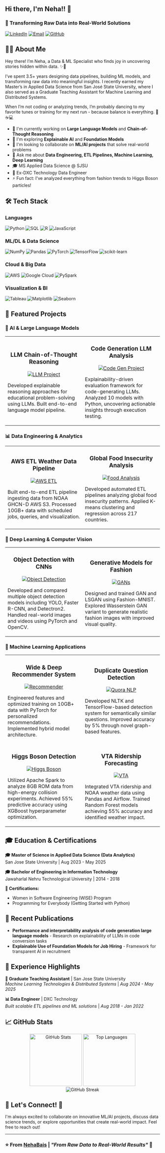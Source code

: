 ## Hi there, I'm Neha!! 👋
  
### 🚀 Transforming Raw Data into Real-World Solutions 

[![LinkedIn](https://img.shields.io/badge/LinkedIn-0077B5?style=for-the-badge&logo=linkedin&logoColor=white)](https://www.linkedin.com/in/nehabaisthakur)
[![Email](https://img.shields.io/badge/Email-D14836?style=for-the-badge&logo=gmail&logoColor=white)](mailto:neha.thakur@sjsu.edu)
[![GitHub](https://img.shields.io/badge/GitHub-100000?style=for-the-badge&logo=github&logoColor=white)](https://github.com/NehaBais)


## 👩‍💻 About Me

Hey there! I’m Neha, a Data & ML Specialist who finds joy in uncovering stories hidden within data. ✨🌷

I’ve spent 3.5+ years designing data pipelines, building ML models, and transforming raw data into meaningful insights. I recently earned my Master’s in Applied Data Science from San José State University, where I also served as a Graduate Teaching Assistant for Machine Learning and Distributed Systems.

When I’m not coding or analyzing trends, I’m probably dancing to my favorite tunes or training for my next run - because balance is everything. 💃☕💻

- 🔭 I'm currently working on **Large Language Models** and **Chain-of-Thought Reasoning**
- 🌱 I'm exploring **Explainable AI** and **Foundation Models**
- 👯 I'm looking to collaborate on **ML/AI projects** that solve real-world problems
- 💬 Ask me about **Data Engineering, ETL Pipelines, Machine Learning, Deep Learning**
- 🎓 MS Applied Data Science @ SJSU
- 💼 Ex-DXC Technology Data Engineer
- ⚡ Fun fact: I've analyzed everything from fashion trends to Higgs Boson particles!

## 🛠️ Tech Stack

### Languages
![Python](https://img.shields.io/badge/Python-3776AB?style=for-the-badge&logo=python&logoColor=white)
![SQL](https://img.shields.io/badge/SQL-4479A1?style=for-the-badge&logo=mysql&logoColor=white)
![R](https://img.shields.io/badge/R-276DC3?style=for-the-badge&logo=r&logoColor=white)
![JavaScript](https://img.shields.io/badge/JavaScript-F7DF1E?style=for-the-badge&logo=javascript&logoColor=black)

### ML/DL & Data Science
![NumPy](https://img.shields.io/badge/NumPy-013243?style=for-the-badge&logo=numpy&logoColor=white)
![Pandas](https://img.shields.io/badge/Pandas-150458?style=for-the-badge&logo=pandas&logoColor=white)
![PyTorch](https://img.shields.io/badge/PyTorch-EE4C2C?style=for-the-badge&logo=pytorch&logoColor=white)
![TensorFlow](https://img.shields.io/badge/TensorFlow-FF6F00?style=for-the-badge&logo=tensorflow&logoColor=white)
![scikit-learn](https://img.shields.io/badge/scikit--learn-F7931E?style=for-the-badge&logo=scikit-learn&logoColor=white)


### Cloud & Big Data
![AWS](https://img.shields.io/badge/AWS-232F3E?style=for-the-badge&logo=amazon-aws&logoColor=white)
![Google Cloud](https://img.shields.io/badge/Google_Cloud-4285F4?style=for-the-badge&logo=google-cloud&logoColor=white)
![PySpark](https://img.shields.io/badge/Apache_Spark-E25A1C?style=for-the-badge&logo=apache-spark&logoColor=white)

### Visualization & BI
![Tableau](https://img.shields.io/badge/Tableau-E97627?style=for-the-badge&logo=tableau&logoColor=white)
![Matplotlib](https://img.shields.io/badge/Matplotlib-11557c?style=for-the-badge&logo=python&logoColor=white)
![Seaborn](https://img.shields.io/badge/Seaborn-3776AB?style=for-the-badge&logo=python&logoColor=white)

## 🌟 Featured Projects

### 🤖 AI & Large Language Models
<table>
  <tr>
    <td width="50%">
      <h3 align="center">LLM Chain-of-Thought Reasoning</h3>
      <p align="center">
        <a href="https://github.com/NehaBais/specializing-large--language-models-using-chain-of-thought-reasoning">
          <img src="https://github-readme-stats.vercel.app/api/pin/?username=NehaBais&repo=specializing-large--language-models-using-chain-of-thought-reasoning&theme=tokyonight" alt="LLM Project"/>
        </a>
      </p>
      <p>Developed explainable reasoning approaches for educational problem-solving using LLMs. Built end-to-end language model pipeline.</p>
    </td>
    <td width="50%">
      <h3 align="center">Code Generation LLM Analysis</h3>
      <p align="center">
        <a href="https://github.com/NehaBais/explainability-of-llms-in-code-conversion-tasks">
          <img src="https://github-readme-stats.vercel.app/api/pin/?username=NehaBais&repo=explainability-of-llms-in-code-conversion-tasks&theme=tokyonight" alt="Code Gen Project"/>
        </a>
      </p>
      <p>Explainability-driven evaluation framework for code-generating LLMs. Analyzed 10 models with Python, uncovering actionable insights through execution testing.</p>
    </td>
  </tr>
</table>

### 📊 Data Engineering & Analytics
<table>
  <tr>
    <td width="50%">
      <h3 align="center">AWS ETL Weather Data Pipeline</h3>
      <p align="center">
        <a href="https://github.com/NehaBais/aws-etl-pipeline-weather-data-analysis">
          <img src="https://github-readme-stats.vercel.app/api/pin/?username=NehaBais&repo=aws-etl-pipeline-weather-data-analysis&theme=tokyonight" alt="AWS ETL"/>
        </a>
      </p>
      <p>Built end-to-end ETL pipeline ingesting data from NOAA GHCN-D AWS S3. Processed 10GB+ data with scheduled jobs, queries, and visualization.</p>
    </td>
    <td width="50%">
      <h3 align="center">Global Food Insecurity Analysis</h3>
      <p align="center">
        <a href="https://github.com/NehaBais/how-do-we-feed-the-next-billion">
          <img src="https://github-readme-stats.vercel.app/api/pin/?username=NehaBais&repo=how-do-we-feed-the-next-billion&theme=tokyonight" alt="Food Analysis"/>
        </a>
      </p>
      <p>Developed automated ETL pipelines analyzing global food insecurity patterns. Applied K-means clustering and regression across 217 countries.</p>
    </td>
  </tr>
</table>

### 🧠 Deep Learning & Computer Vision
<table>
  <tr>
    <td width="50%">
      <h3 align="center">Object Detection with CNNs</h3>
      <p align="center">
        <a href="https://github.com/NehaBais/object-detection-using-cnn-architecture">
          <img src="https://github-readme-stats.vercel.app/api/pin/?username=NehaBais&repo=object-detection-using-cnn-architecture&theme=tokyonight" alt="Object Detection"/>
        </a>
      </p>
      <p>Developed and compared multiple object detection models including YOLO, Faster R-CNN, and Detectron2. Handled real-world images and videos using PyTorch and OpenCV.</p>
    </td>
    <td width="50%">
      <h3 align="center">Generative Models for Fashion</h3>
      <p align="center">
        <a href="https://github.com/NehaBais/adversarial-networks">
          <img src="https://github-readme-stats.vercel.app/api/pin/?username=NehaBais&repo=adversarial-networks&theme=tokyonight" alt="GANs"/>
        </a>
      </p>
      <p>Designed and trained GAN and LSGAN using Fashion-MNIST. Explored Wasserstein GAN variant to generate realistic fashion images with improved visual quality.</p>
    </td>
  </tr>
</table>

### 🎯 Machine Learning Applications
<table>
  <tr>
    <td width="50%">
      <h3 align="center">Wide & Deep Recommender System</h3>
      <p align="center">
        <a href="https://github.com/NehaBais/wide-deep-recommender-system">
          <img src="https://github-readme-stats.vercel.app/api/pin/?username=NehaBais&repo=wide-deep-recommender-system&theme=tokyonight" alt="Recommender"/>
        </a>
      </p>
      <p>Engineered features and optimized training on 10GB+ data with PyTorch for personalized recommendations. Implemented hybrid model architecture.</p>
    </td>
    <td width="50%">
      <h3 align="center">Duplicate Question Detection</h3>
      <p align="center">
        <a href="https://github.com/NehaBais/paraphrase-identification-using-quora-question-pairs">
          <img src="https://github-readme-stats.vercel.app/api/pin/?username=NehaBais&repo=paraphrase-identification-using-quora-question-pairs&theme=tokyonight" alt="Quora NLP"/>
        </a>
      </p>
      <p>Developed NLTK and TensorFlow-based detection system for semantically similar questions. Improved accuracy by 5% through novel graph-based features.</p>
    </td>
  </tr>
  <tr>
    <td width="50%">
      <h3 align="center">Higgs Boson Detection</h3>
      <p align="center">
        <a href="https://github.com/NehaBais/higgs-boson-detection-using-pyspark">
          <img src="https://github-readme-stats.vercel.app/api/pin/?username=NehaBais&repo=higgs-boson-detection-using-pyspark&theme=tokyonight" alt="Higgs Boson"/>
        </a>
      </p>
      <p>Utilized Apache Spark to analyze 8GB ROM data from high-energy collision experiments. Achieved 55% predictive accuracy using XGBoost hyperparameter optimization.</p>
    </td>
    <td width="50%">
      <h3 align="center">VTA Ridership Forecasting</h3>
      <p align="center">
        <a href="https://github.com/NehaBais/vta-ridership-forecasting">
          <img src="https://github-readme-stats.vercel.app/api/pin/?username=NehaBais&repo=vta-ridership-forecasting&theme=tokyonight" alt="VTA"/>
        </a>
      </p>
      <p>Integrated VTA ridership and NOAA weather data using Pandas and Airflow. Trained Random Forest models achieving 55% accuracy and identified weather impact.</p>
    </td>
  </tr>
</table>

## 🎓 Education & Certifications

**🎓 Master of Science in Applied Data Science (Data Analytics)**  
San Jose State University | Aug 2023 - May 2025

**🎓 Bachelor of Engineering in Information Technology**  
Jawaharlal Nehru Technological University | 2014 - 2018


**📜 Certifications:**
- Women in Software Engineering (WISE) Program
- Programming for Everybody (Getting Started with Python)

## 📝 Recent Publications

- **Performance and interpretability analysis of code generation large language models** - Research on explainability of LLMs in code conversion tasks
- **Explainable Use of Foundation Models for Job Hiring** - Framework for transparent AI in recruitment

## 💼 Experience Highlights

**🔬 Graduate Teaching Assistant** | San Jose State University  
_Machine Learning Technologies & Distributed Systems_ | _Aug 2024 - May 2025_

**📊 Data Engineer** | DXC Technology  
_Built scalable ETL pipelines and ML solutions_ | _Aug 2018 - Jan 2022_

## 📈 GitHub Stats

<div align="center">
  <img src="https://github-readme-stats.vercel.app/api?username=NehaBais&show_icons=true&theme=tokyonight&hide_border=true&count_private=true" alt="GitHub Stats" height="170"/>
  <img src="https://github-readme-stats.vercel.app/api/top-langs/?username=NehaBais&layout=compact&theme=tokyonight&hide_border=true" alt="Top Languages" height="170"/>
</div>

<div align="center">
  <img src="https://github-readme-streak-stats.herokuapp.com/?user=NehaBais&theme=tokyonight&hide_border=true" alt="GitHub Streak"/>
</div>

## 🤝 Let's Connect! 💜

I'm always excited to collaborate on innovative ML/AI projects, discuss data science trends, or explore opportunities that create real-world impact. Feel free to reach out!

---

### ⭐️ From [NehaBais](https://github.com/NehaBais) | *"From Raw Data to Real-World Results"* 🚀
